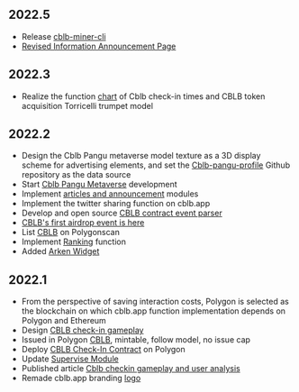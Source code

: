 ## 2022.5

- Release [cblb-miner-cli](https://github.com/cblb-app/cblb-miner-cli)
- [Revised Information Announcement Page](https://cblb.app/supervise/cblb-token-info)

## 2022.3

- Realize the function [chart](https://cblb.app/supervise/cblb-check-in) of Cblb check-in times and CBLB token acquisition Torricelli trumpet model

## 2022.2

- Design the Cblb Pangu metaverse model texture as a 3D display scheme for advertising elements, and set the [Cblb-pangu-profile](https://github.com/cblb-app/cblb-pangu-profile) Github repository as the data source
- Start [Cblb Pangu Metaverse](https://cblb.app/pangu) development
- Implement [articles and announcement](https://cblb.app/publish/articles) modules
- Implement the twitter sharing function on cblb.app
- Develop and open source [CBLB contract event parser](https://github.com/cblb-app/cblb-event-parser)
- [CBLB's first airdrop event is here](https://github.com/cblb-app/cblb-articles/blob/master/2022/cblb-airdrop-en.md)
- List [CBLB](https://polygonscan.com/token/0x7a45922F95C845Ff9bE01112AfCF207968a9cA0B) on Polygonscan
- Implement [Ranking](https://cblb.app/ranking) function
- Added [Arken Widget](https://docs.arken.finance/arken-finance/integrating-with-arken-finance/arken-widgets)

## 2022.1

- From the perspective of saving interaction costs, Polygon is selected as the blockchain on which cblb.app function implementation depends on Polygon and Ethereum
- Design [CBLB check-in gameplay](https://cblb.app/supervise/cblb-check-in)
- Issued in Polygon [CBLB](https://polygonscan.com/token/0x7a45922F95C845Ff9bE01112AfCF207968a9cA0B), mintable, follow model, no issue cap
- Deploy [CBLB Check-In Contract](https://polygonscan.com/address/0x15942E96becA7fA6081740dFB74D7702ec2C3B88) on Polygon
- Update [Supervise Module](https://cblb.app/supervise/progress)
- Published article [Cblb checkin gameplay and user analysis](https://github.com/cblb-app/cblb-articles/blob/master/analysis/cblb-checkin-users-analysis.md)
- Remade cblb.app branding [logo](https://github.com/cblb-app/cblb-token-info/blob/master/media/cblb-logo-512-512.png)
